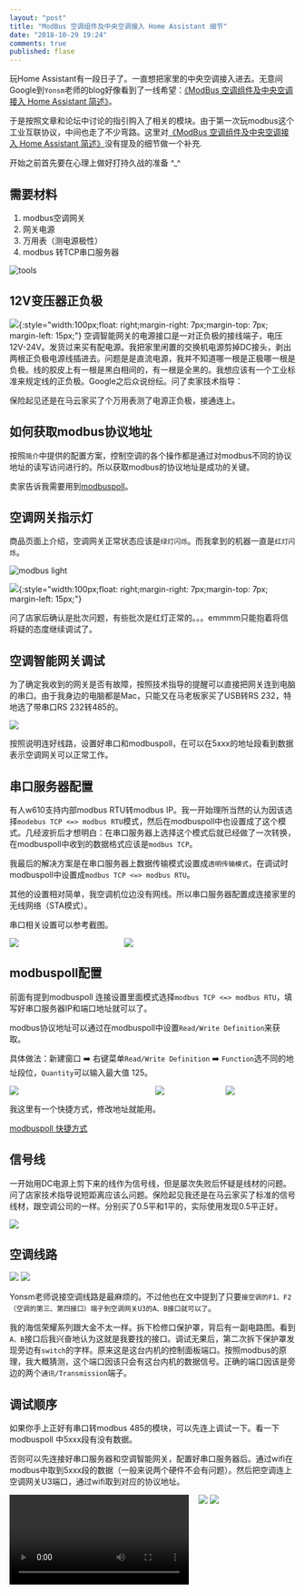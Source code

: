 ```yaml
---
layout: "post"
title: "ModBus 空调组件及中央空调接入 Home Assistant 细节"
date: "2018-10-29 19:24"
comments: true
published: flase
---
```


玩Home Assistant有一段日子了。一直想把家里的中央空调接入进去。无意间Google到`Yonsm`老师的blog好像看到了一线希望：[《ModBus 空调组件及中央空调接入 Home Assistant 简述》][1]。

于是按照文章和论坛中讨论的指引购入了相关的模块。由于第一次玩modbus这个工业互联协议，中间也走了不少弯路。这里对[《ModBus 空调组件及中央空调接入 Home Assistant 简述》][1]没有提及的细节做一个补充.

开始之前首先要在心理上做好打持久战的准备 \^_\^


## 需要材料

1. modbus空调网关
2. 网关电源
3. 万用表（测电源极性）
4. modbus 转TCP串口服务器

![tools](/images/HA-climate-modbus/tools.jpeg)

## 12V变压器正负极
![](/images/HA-climate-modbus/wechat1.png){:style="width:100px;float: right;margin-right: 7px;margin-top: 7px; margin-left: 15px;"}
空调智能网关的电源接口是一对正负极的接线端子，电压12V-24V。发货过来买有配电源。我把家里闲置的交换机电源剪掉DC接头，剥出两根正负极电源线插进去。问题是是直流电源，我并不知道哪一根是正极哪一根是负极。线的胶皮上有一根是黑白相间的，有一根是全黑的。我想应该有一个工业标准来规定线的正负极。Google之后众说纷纭。问了卖家技术指导：

保险起见还是在马云家买了个万用表测了电源正负极，接通连上。


## 如何获取modbus协议地址

按照`简介`中提供的配置方案，控制空调的各个操作都是通过对modbus不同的协议地址的读写访问进行的。所以获取modbus的协议地址是成功的关键。

卖家告诉我需要用到[modbuspoll][modbuspoll]。

## 空调网关指示灯

商品页面上介绍，空调网关正常状态应该是`绿灯闪烁`。而我拿到的机器一直是`红灯闪烁`。

![modbus light](/images/HA-climate-modbus/modbus_light.png)

![](/images/HA-climate-modbus/wechat2.png){:style="width:100px;float: right;margin-right: 7px;margin-top: 7px; margin-left: 15px;"}

问了店家后确认是批次问题，有些批次是红灯正常的。。。emmmm只能抱着将信将疑的态度继续调试了。



## 空调智能网关调试

为了确定我收到的网关是否有故障，按照技术指导的提醒可以直接把网关连到电脑的串口。由于我身边的电脑都是Mac，只能又在马老板家买了USB转RS 232，特地选了带串口RS 232转485的。

![](/images/HA-climate-modbus/adapter_tb.png)

按照说明连好线路，设置好串口和modbuspoll，在可以在5xxx的地址段看到数据表示空调网关可以正常工作。

## 串口服务器配置

有人w610支持内部modbus RTU转modbus IP。我一开始理所当然的认为因该选择`modebus TCP <=> modbus RTU`模式，然后在modbuspoll中也设置成了这个模式。几经波折后才想明白：在串口服务器上选择这个模式后就已经做了一次转换，在modbuspoll中收到的数据格式应该是`modbus TCP`。

我最后的解决方案是在串口服务器上数据传输模式设置成`透明传输模式`，在调试时modbuspoll中设置成`modbus TCP <=> modbus RTU`。

其他的设置相对简单，我空调机位边没有网线。所以串口服务器配置成连接家里的无线网络（STA模式）。

串口相关设置可以参考截图。

<div style="width: 100%;display: flex;display: -webkit-flex;">
<div style="width: 40%" ><img src="/images/HA-climate-modbus/modbus_server_config_1.png" /> </div>
<div style="width: 48%" ><img src="/images/HA-climate-modbus/modbus_server_config_2.png" /> </div>
</div>


## modbuspoll配置

前面有提到modbuspoll 连接设置里面模式选择`modbus TCP <=> modbus RTU`，填写好串口服务器IP和端口地址就可以了。

modbus协议地址可以通过在modbuspoll中设置`Read/Write Definition`来获取。

具体做法：新建窗口 ➡️️ 右键菜单`Read/Write Definition` ➡️️  `Function`选不同的地址段位，`Quantity`可以输入最大值 125。

<div style="width: 100%;display: flex;display: -webkit-flex;">
    <div style="width: 100%"><img src="/images/HA-climate-modbus/modbuspoll1.jpeg"></div>
    <div style="width: 48%"><img src="/images/HA-climate-modbus/modbuspoll2.jpeg"></div>
    <div  style="width: 48%"><img src="/images/HA-climate-modbus/modbuspoll3.jpeg"></div>
</div>

我这里有一个快捷方式，修改地址就能用。

[modbuspoll 快捷方式](/files/Modbus-Poll测试数据.rar)


## 信号线

一开始用DC电源上剪下来的线作为信号线，但是屡次失败后怀疑是线材的问题。问了店家技术指导说短距离应该么问题。保险起见我还是在马云家买了标准的信号线材，跟空调公司的一样。分别买了0.5平和1平的，实际使用发现0.5平正好。

![](/images/HA-climate-modbus/line_tb.png)

## 空调线路

![](/images/HA-climate-modbus/circuit_diagram.jpeg)
![](/images/HA-climate-modbus/interface.jpeg)

Yonsm老师说接空调线路是最麻烦的。不过他也在文中提到了只要`接空调的F1、F2（空调的第三、第四接口）端子到空调网关U3的A、B接口就可以了`。

我的海信荣耀系列跟大金不太一样。拆下检修口保护罩，背后有一副电路图。看到`A、B`接口后我兴奋地认为这就是我要找的接口。调试无果后，第二次拆下保护罩发现旁边有`switch`的字样。原来这是这台内机的控制面板端口。按照modbus的原理，我大概猜测，这个端口因该只会有这台内机的数据信号。正确的端口因该是旁边的两个`通讯/Transmission`端子。


## 调试顺序

如果你手上正好有串口转modbus 485的模块，可以先连上调试一下。看一下modbuspoll 中5xxx段有没有数据。

否则可以先连接好串口服务器和空调智能网关，配置好串口服务器后。通过wifi在modbus中取到5xxx段的数据（一般来说两个硬件不会有问题）。然后把空调连上空调网关U3端口，通过wifi取到对应的协议地址。

<div style="width: 100%;display: flex;display: -webkit-flex;">
    <!-- <video style="width:480px;margin: 0 auto;display:block;" src="/images/HA-climate-modbus/siri.mp4" controls="controls"/> -->
    <div style="width:66%;">
        <video style="width:95%;" src="/images/HA-climate-modbus/siri.mp4" controls="controls">
        </video>
    </div>
    <div style="width:32%;">
        <img src="/images/HA-climate-modbus/HA1.png"/>
        <img src="/images/HA-climate-modbus/HA2.png"/>
    </div>
</div>




[1]: http://yonsm.net/modbus/
[modbuspoll]: https://www.modbustools.com/modbus_poll.html
